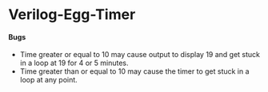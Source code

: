 # Verilog-Egg-Timer


#### Bugs
- Time greater or equal to 10 may cause output to display 19 and get stuck in a loop at 19 for 4 or 5 minutes.
- Time greater than or equal to 10 may cause the timer to get stuck in a loop at any point.

